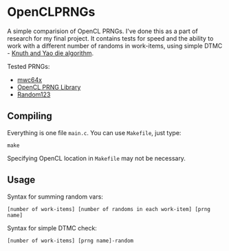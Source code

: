 OpenCLPRNGs
===========

A simple comparision of OpenCL PRNGs.
I've done this as a part of research for my final project. It contains tests for speed and the ability to work with a different number of randoms in work-items, using simple DTMC - [Knuth and Yao die algorithm](http://www.prismmodelchecker.org/tutorial/die.php).

Tested PRNGs:
* [mwc64x](http://cas.ee.ic.ac.uk/people/dt10/research/rngs-gpu-mwc64x.html)
* [OpenCL PRNG Library](http://theorie.physik.uni-wuerzburg.de/~hinrichsen/software/random/OpenCL_PRNG/doc/index.html)
* [Random123](http://www.thesalmons.org/john/random123/releases/1.06/docs/)

## Compiling

Everything is one file `main.c`. You can use `Makefile`, just type:

```
make
```

Specifying OpenCL location in `Makefile` may not be necessary.

## Usage

Syntax for summing random vars:

```
[number of work-items] [number of randoms in each work-item] [prng name]
```

Syntax for simple DTMC check:

```
[number of work-items] [prng name]-random
```
